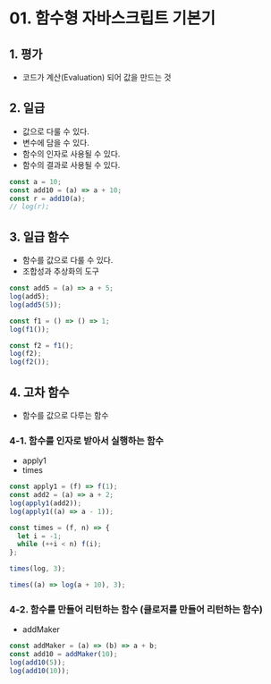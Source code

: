 # 01. 함수형 자바스크립트 기본기

## 1. 평가

- 코드가 계산(Evaluation) 되어 값을 만드는 것

## 2. 일급

- 값으로 다룰 수 있다.
- 변수에 담을 수 있다.
- 함수의 인자로 사용될 수 있다.
- 함수의 결과로 사용될 수 있다.

```js
const a = 10;
const add10 = (a) => a + 10;
const r = add10(a);
// log(r);
```

## 3. 일급 함수

- 함수를 값으로 다룰 수 있다.
- 조합성과 추상화의 도구

```js
const add5 = (a) => a + 5;
log(add5);
log(add5(5));

const f1 = () => () => 1;
log(f1());

const f2 = f1();
log(f2);
log(f2());
```

## 4. 고차 함수

- 함수를 값으로 다루는 함수

### 4-1. 함수를 인자로 받아서 실행하는 함수

- apply1
- times

```js
const apply1 = (f) => f(1);
const add2 = (a) => a + 2;
log(apply1(add2));
log(apply1((a) => a - 1));

const times = (f, n) => {
  let i = -1;
  while (++i < n) f(i);
};

times(log, 3);

times((a) => log(a + 10), 3);
```

### 4-2. 함수를 만들어 리턴하는 함수 (클로저를 만들어 리턴하는 함수)

- addMaker

```js
const addMaker = (a) => (b) => a + b;
const add10 = addMaker(10);
log(add10(5));
log(add10(10));
```
